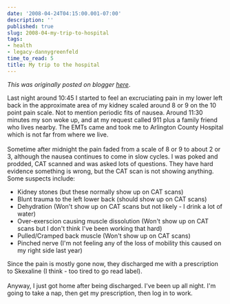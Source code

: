 ```yaml
---
date: '2008-04-24T04:15:00.001-07:00'
description: ''
published: true
slug: 2008-04-my-trip-to-hospital
tags:
- health
- legacy-dannygreenfeld
time_to_read: 5
title: My trip to the hospital
---
```


*This was originally posted on blogger [here](https://dannygreenfeld.blogspot.com/2008/04/my-trip-to-hospital.html)*.

Last night around 10:45 I started to feel an excruciating pain in my lower left back in the approximate area of my kidney scaled around 8 or 9 on the 10 point pain scale.  Not to mention periodic fits of nausea.  Around 11:30 minutes my son woke up, and at my request called 911 plus a family friend who lives nearby.  The EMTs came and took me to Arlington County Hospital which is not far from where we live.<br /><br />Sometime after midnight the pain faded from a scale of 8 or 9 to about 2 or 3, although the nausea continues to come in slow cycles.  I was poked and prodded, CAT scanned and was asked lots of questions. They have hard evidence something is wrong, but the CAT scan is not showing anything.    Some suspects include:<br /><ul><li>Kidney stones (but these normally show up on CAT scans)</li><li>Blunt trauma to the left lower back (should show up on CAT scans)</li><li>Dehydration (Won't show up on CAT scans but not likely - I drink a lot of water)</li><li>Over-exerscion causing muscle dissolution (Won't show up on CAT scans but I don't think I've been working that hard)</li><li>Pulled/Cramped back muscle (Won't show up on CAT scans) </li><li>Pinched nerve (I'm not feeling any of the loss of mobility this caused on my right side last year)</li></ul>Since the pain is mostly gone now, they discharged me with a prescription to Skexaline (I think - too tired to go read label).<br /><br />Anyway, I just got home after being discharged.  I've been up all night.  I'm going to take a nap, then get my prescription, then log in to work.
